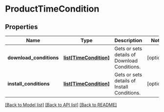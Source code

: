 # ProductTimeCondition

## Properties
Name | Type | Description | Notes
------------ | ------------- | ------------- | -------------
**download_conditions** | [**list[TimeCondition]**](TimeCondition.md) | Gets or sets details of Download Conditions. | [optional] 
**install_conditions** | [**list[TimeCondition]**](TimeCondition.md) | Gets or sets details of Install Conditions. | [optional] 

[[Back to Model list]](../README.md#documentation-for-models) [[Back to API list]](../README.md#documentation-for-api-endpoints) [[Back to README]](../README.md)


